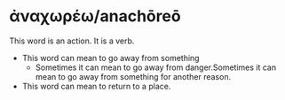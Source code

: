 # ἀναχωρέω/anachōreō
This word is an action. It is a verb.
* This word can mean to go away from something
    * Sometimes it can mean to go away from danger.Sometimes it can mean to go away from something for another reason.
* This word can mean to return to a place.
